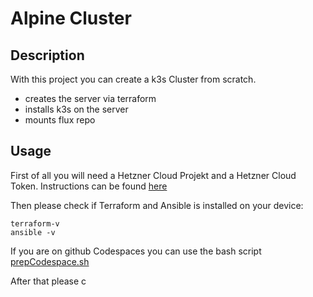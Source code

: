 # Alpine Cluster

## Description

With this project you can create a k3s Cluster from scratch. 

- creates the server via terraform
- installs k3s on the server
- mounts flux repo

## Usage

First of all you will need a Hetzner Cloud Projekt and a Hetzner Cloud Token. Instructions can be found [here](https://docs.hetzner.com/cloud/api/getting-started/generating-api-token/)

Then please check if Terraform and Ansible is installed on your device:

``` 
terraform-v
ansible -v
```

If you are on github Codespaces you can use the bash script [prepCodespace.sh](prepCodespace.sh)

After that please c
